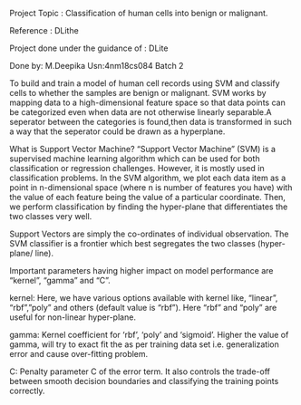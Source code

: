 Project Topic : Classification of human cells into benign or malignant.


Reference : DLithe  

Project done under the guidance of : DLite

Done by: M.Deepika                 Usn:4nm18cs084
Batch 2



To build and train a model of human cell records using SVM and classify cells to whether the samples are benign or malignant. SVM works by mapping data to a high-dimensional feature space so that data points can be categorized even when data are not otherwise linearly separable.A seperator between the categories is found,then data is transformed in such a way that the seperator could be drawn as a hyperplane.

What is Support Vector Machine?
“Support Vector Machine” (SVM) is a supervised machine learning algorithm which can be used for both classification or regression challenges. However,  it is mostly used in classification problems. In the SVM algorithm, we plot each data item as a point in n-dimensional space (where n is number of features you have) with the value of each feature being the value of a particular coordinate. Then, we perform classification by finding the hyper-plane that differentiates the two classes very well.

Support Vectors are simply the co-ordinates of individual observation. The SVM classifier is a frontier which best segregates the two classes (hyper-plane/ line).

 Important parameters having higher impact on model performance are “kernel”, “gamma” and “C”.
 
 kernel:  Here, we have various options available with kernel like, “linear”, “rbf”,”poly” and others (default value is “rbf”).  Here “rbf” and “poly” are useful for non-linear hyper-plane.
 
 gamma: Kernel coefficient for ‘rbf’, ‘poly’ and ‘sigmoid’. Higher the value of gamma, will try to exact fit the as per training data set i.e. generalization error and cause over-fitting problem.
 
 C: Penalty parameter C of the error term. It also controls the trade-off between smooth decision boundaries and classifying the training points correctly.
 
 
